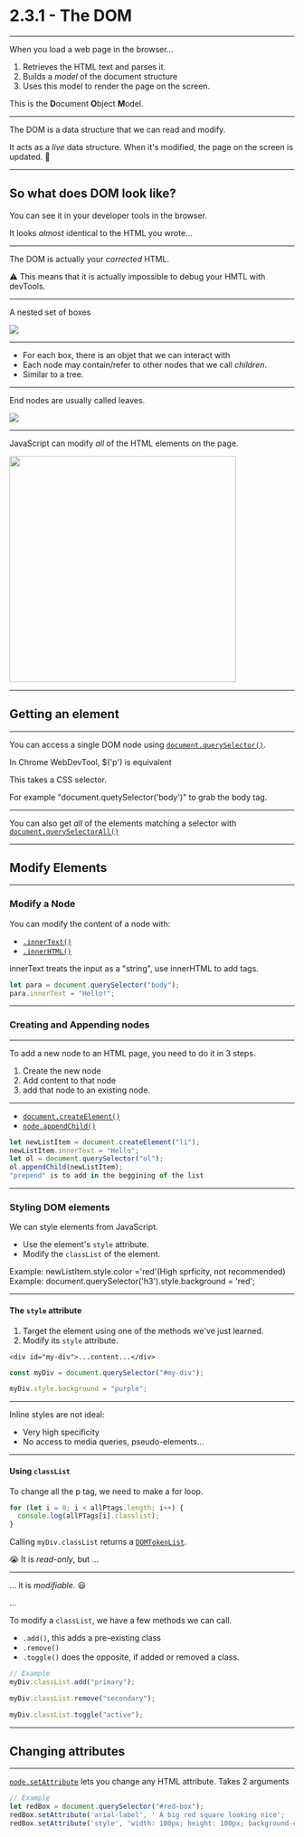 # 2.3.1 - The DOM

---

When you load a web page in the browser...

1. Retrieves the HTML text and parses it.
2. Builds a _model_ of the document structure
3. Uses this model to render the page on the screen.

This is the **D**ocument **O**bject **M**odel.

---

The DOM is a data structure that we can read and modify.

It acts as a _live_ data structure. When it's modified, the page on the screen is updated. 🤯

---

## So what does DOM look like?

You can see it in your developer tools in the browser.

It looks _almost_ identical to the HTML you wrote...

---

The DOM is actually your _corrected_ HTML.

⚠️ This means that it is actually impossible to debug your HMTL with devTools.

---

A nested set of boxes

<img src="assets/dom_example.png" />

---

- For each box, there is an objet that we can interact with
- Each node may contain/refer to other nodes that we call _children_.
- Similar to a tree.

---

End nodes are usually called leaves.

<img src="assets/dom_tree.png" />

---

JavaScript can modify _all_ of the HTML elements on the page.

<img src="assets/html_tree.gif" style="height: 400px" />

---

## Getting an element

---

You can access a single DOM node using [`document.querySelector()`](https://www.w3schools.com/jsref/met_document_queryselector.asp).

In Chrome WebDevTool, \$('p') is equivalent

This takes a CSS selector.

For example "document.quetySelector('body')" to grab the body tag.

---

You can also get _all_ of the elements matching a selector with [`document.querySelectorAll()`](https://www.w3schools.com/jsref/met_document_queryselectorall.asp)

---

## Modify Elements

---

### Modify a Node

You can modify the content of a node with:

- [`.innerText()`](https://www.w3schools.com/jsref/prop_node_innertext.asp)
- [`.innerHTML()`](https://www.w3schools.com/jsref/prop_html_innerhtml.asp)

innerText treats the input as a "string", use innerHTML to add tags.

```js
let para = document.querySelector("body");
para.innerText = "Hello!";
```

---

### Creating and Appending nodes

---

To add a new node to an HTML page, you need to do it in 3 steps.

1. Create the new node
2. Add content to that node
3. add that node to an existing node.

---

- [`document.createElement()`](https://www.w3schools.com/jsref/met_document_createelement.asp)
- [`node.appendChild()`](https://www.w3schools.com/jsref/met_node_appendchild.asp)

```js
let newListItem = document.createElement("li");
newListItem.innerText = "Hello";
let ol = document.querySelector("ol");
ol.appendChild(newListItem);
"prepend" is to add in the beggining of the list
```

---

### Styling DOM elements

We can style elements from JavaScript.

- Use the element's `style` attribute.
- Modify the `classList` of the element.

Example: newListItem.style.color ='red'(High sprficity, not recommended)\
Example: document.querySelector('h3').style.background = 'red';

---

#### The `style` attribute

1. Target the element using one of the methods we've just learned.
2. Modify its `style` attribute.

`<div id="my-div">...content...</div>`

```js
const myDiv = document.querySelector("#my-div");

myDiv.style.background = "purple";
```

---

Inline styles are not ideal:

- Very high specificity
- No access to media queries, pseudo-elements...

---

#### Using `classList`

To change all the p tag, we need to make a for loop.

```js
for (let i = 0; i < allPtags.length; i++) {
  console.log(allPTags[i].classlist);
}
```

Calling `myDiv.classList` returns a [`DOMTokenList`](https://developer.mozilla.org/en-US/docs/Web/API/DOMTokenList).

😭 It is _read-only_, but ...

---

... it is _modifiable_. 😃

...

To modify a `classList`, we have a few methods we can call.

- `.add()`, this adds a pre-existing class
- `.remove()`
- `.toggle()` does the opposite, if added or removed a class.

```js
// Example
myDiv.classList.add("primary");

myDiv.classList.remove("secondary");

myDiv.classList.toggle("active");
```

---

## Changing attributes

---

[`node.setAttribute`](https://www.w3schools.com/jsref/met_element_setattribute.asp) lets you change any HTML attribute.
Takes 2 arguments

```js
// Example
let redBox = document.querySelector("#red-box");
redBox.setAttribute('arial-label', ' A big red square looking nice';
redBox.setAttribute('style', "width: 100px; height: 100px; background-color: green");
```
